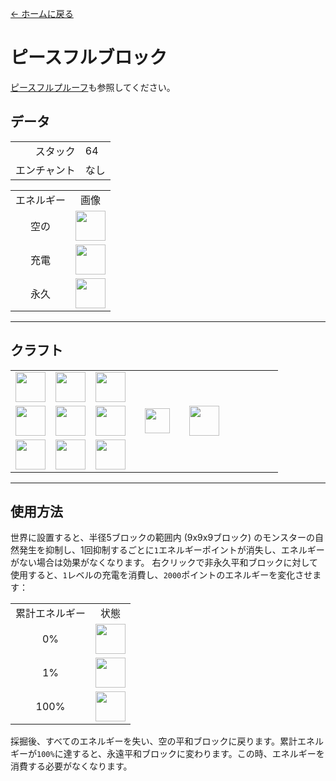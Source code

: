 [← ホームに戻る](../)
# ピースフルブロック
[ピースフルプルーフ](peaceful_proof.md)も参照してください。

## データ
<table>
    <tr><td align="end">スタック</td><td>64</td></tr>
    <tr><td align="end">エンチャント</td><td>なし</td></tr>
</table>
<table>
    <tr><td align="center">エネルギー</td><td align="center">画像</td></tr>
    <tr><td align="center">空の</td><td><img src="https://i.imgur.com/ChdGHZh.png" height="48"/></td></tr>
    <tr><td align="center">充電</td><td><img src="https://i.imgur.com/zj97a5z.png" height="48"/></td></tr>
    <tr><td align="center">永久</td><td><img src="https://i.imgur.com/5NXrwba.png" height="48"/></td></tr>
</table>

---

## クラフト
<table>
    <tr><td><img src="https://i.imgur.com/j5qpTgm.png" width="48"/></td><td><img src="https://i.imgur.com/j5qpTgm.png" width="48"/></td><td><img src="https://i.imgur.com/j5qpTgm.png" width="48"/></td><td colspan="3"></td></tr>
    <tr><td><img src="https://i.imgur.com/j5qpTgm.png" width="48"/></td><td><img src="https://i.imgur.com/IWZz8YM.png" width="48"/></td><td><img src="https://i.imgur.com/j5qpTgm.png" width="48"/></td><td width="70" align="center"><img src="https://i.imgur.com/VE0KqIE.png" width="40"/></td><td><img src="https://i.imgur.com/ChdGHZh.png" width="48"/></td><td width="70"></td></tr>
    <tr><td><img src="https://i.imgur.com/j5qpTgm.png" width="48"/></td><td><img src="https://i.imgur.com/j5qpTgm.png" width="48"/></td><td><img src="https://i.imgur.com/j5qpTgm.png" width="48"/></td><td colspan="3"></td></tr>
</table>

---

## 使用方法
世界に設置すると、半径5ブロックの範囲内 (9x9x9ブロック) のモンスターの自然発生を抑制し、1回抑制するごとに`1`エネルギーポイントが消失し、エネルギーがない場合は効果がなくなります。
右クリックで非永久平和ブロックに対して使用すると、`1`レベルの充電を消費し、`2000`ポイントのエネルギーを変化させます：

<table>
    <tr><td align="center">累計エネルギー</td><td align="center">状態</td></tr>
    <tr><td align="center">0%</td><td align="center"><img src="https://i.imgur.com/ChdGHZh.png" height="48"/></tr>
    <tr><td align="center">1%</td><td align="center"><img src="https://i.imgur.com/zj97a5z.png" height="48"/></td></tr>
    <tr><td align="center">100%</td><td align="center"><img src="https://i.imgur.com/5NXrwba.png" height="48"/></td></tr>
</table>

採掘後、すべてのエネルギーを失い、空の平和ブロックに戻ります。累計エネルギーが`100%`に達すると、永遠平和ブロックに変わります。この時、エネルギーを消費する必要がなくなります。
